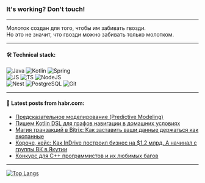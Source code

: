 ### It's working? Don't touch!

---
Молоток создан для того, чтобы им забивать гвозди. <br>
Но это не значит, что гвозди можно забивать только молотком.

---

#### 🛠️ Technical stack:

![Java](https://img.shields.io/badge/Java-informational?logo=Oracle&style=flat&logoColor=white&color=FF4500)
![Kotlin](https://img.shields.io/badge/Kotlin-informational?logo=Kotlin&style=flat&logoColor=white&color=774D97)
![Spring](https://img.shields.io/badge/SpringBoot-informational?logo=SpringBoot&style=flat&logoColor=white&color=6DB33F) <br>
![JS](https://img.shields.io/badge/JS-informational?logo=javaScript&style=flat&logoColor=black&color=F7Df1E)
![TS](https://img.shields.io/badge/TypeScript-informational?logo=typeScript&style=flat&logoColor=black&color=0667A8)
![NodeJS](https://img.shields.io/badge/NodeJS-informational?logo=node.js&style=flat&logoColor=white&color=70A760) <br>
![Nest](https://img.shields.io/badge/NestJS-informational?logo=NestJS&style=flat&logoColor=white&color=E0234E)
![PostgreSQL](https://img.shields.io/badge/PostgreSQL-informational?logo=PostgreSQL&style=flat&logoColor=white&color=DAA520)
![Git](https://img.shields.io/badge/Git-informational?logo=git&style=flat&logoColor=white&color=778899)

___

#### 💬 Latest posts from habr.com:

<!-- BLOG-POST-LIST:START -->
- [Предсказательное моделирование &lpar;Predictive Modeling&rpar;](https://habr.com/ru/companies/otus/articles/774970/?utm_source=habrahabr&utm_medium=rss&utm_campaign=774970)
- [Пишем Kotlin DSL для графов навигации в домашних условиях](https://habr.com/ru/companies/tinkoff/articles/775288/?utm_source=habrahabr&utm_medium=rss&utm_campaign=775288)
- [Магия транзакций в Bitrix: Как заставить ваши данные держаться как вкопанные](https://habr.com/ru/articles/775398/?utm_source=habrahabr&utm_medium=rss&utm_campaign=775398)
- [Короче, кейс: Как InDrive построил бизнес на $1.2 млрд. А начинал с группы ВК в Якутии](https://habr.com/ru/articles/772512/?utm_source=habrahabr&utm_medium=rss&utm_campaign=772512)
- [Конкурс для C++ программистов и их любимых багов](https://habr.com/ru/companies/pvs-studio/articles/775388/?utm_source=habrahabr&utm_medium=rss&utm_campaign=775388)
<!-- BLOG-POST-LIST:END -->

---
[![Top Langs](https://github-readme-stats-git-master-advtsetting-gmailcom.vercel.app/api/top-langs/?username=zloylis&langs_count=10&hide_title=false&title_color=e6edf3&size_weight=0.5&count_weight=0.5&layout=compact&hide_border=true&theme=dracula)](https://github.com/zloylis)

<!-- ![GitHub stats](https://github-readme-stats-git-master-advtsetting-gmailcom.vercel.app/api?username=zloylis&show_icons=true&hide_border=true&theme=dracula&hide_title=true&include_all_commits=true&count_private=true&hide=contribs&hide_rank=true) -->
